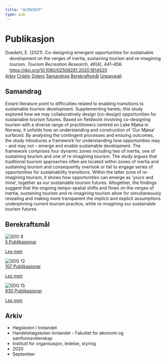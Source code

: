 ```yaml
---
title: "AC9NIDUT"
type: pub
---
```

<h1>Publikasjon</h1>
<article id="csl-bib-container-AC9NIDUT" class="csl-bib-container">
  <div class="csl-bib-body" style="line-height: 1.35; padding-left: 1em; text-indent:-1em;">
  <div class="csl-entry">Duedahl, E. (2021). Co-designing emergent opportunities for sustainable development on the verges of inertia, sustaining tourism and re-imagining tourism. <i>Tourism Recreation Research</i>, <i>46</i>(4), 441&#x2013;456. <a href="https://doi.org/10.1080/02508281.2020.1814520">https://doi.org/10.1080/02508281.2020.1814520</a></div>
</div>
  <div class="csl-bib-buttons">
    <a href="#taxonomy-article-AC9NIDUT" class="csl-bib-button">Arkiv</a>
    <a href="https://app.cristin.no/results/show.jsf?id=1831004" alt="Cristin URL" class="csl-bib-button">Cristin</a>
    <a href="http://zotero.org/groups/5402882/items/AC9NIDUT" alt="Zotero URL" class="csl-bib-button">Zotero</a>
    <a href="#abstract-article-AC9NIDUT" class="csl-bib-button">Samandrag</a>
    <a href="#sdg-article-AC9NIDUT" class="csl-bib-button">Berekraftsmål</a>
    <a href="https://www.tandfonline.com/doi/pdf/10.1080/02508281.2020.1814520?needAccess=true" class="csl-bib-button">Unpaywall</a>
  </div>
  <div id="csl-bib-meta-container-AC9NIDUT"></div>
</article>
<div id="csl-bib-meta-AC9NIDUT" class="csl-bib-meta">
  <article id="abstract-article-AC9NIDUT" class="abstract-article">
    <h1>Samandrag</h1>
    Extant literature point to difficulties related to enabling transitions to sustainable tourism development. Supplementing hereto, this study explored how we may collaboratively design (co-design) opportunities for sustainable tourism futures. Based on fieldwork involving co-designing tourism with a diverse range of practitioners centred on Lake Mjøsa in Norway, it unfolds how an understanding and construction of ‘Our Mjøsa’ surfaced. By analysing the contingent processes and ensuing outcomes, the study introduces a framework for understanding how opportunities may – and may not – emerge and enable sustainable development. The framework comprises four dynamic zones including two of inertia, one of sustaining tourism and one of re-imagining tourism. The study argues that traditional tourism approaches often are located within zones of inertia and sustaining tourism and consequently overlook or fail to engage series of opportunities for sustainability transitions. Within the latter zone of re-imagining tourism, it shows how opportunities can emerge as ‘yours and mine’, together as our sustainable tourism futures. Altogether, the findings suggest that the ongoing tempo-spatial shifts and flows on the verges of inertia, sustaining tourism and re-imagining tourism allow for simultaneously revealing and making more transparent the implicit and explicit assumptions underpinning current tourism practice, while re-imagining our sustainable tourism futures.
  </article>
  <article id="sdg-article-AC9NIDUT" class="sdg-article">
    <h1>Berekraftsmål</h1>
    <div class="sdg-container"><div id="sdg8" class="sdg"> <img src="{{< params subfolder >}}images/sdg/sdg08_no.png" class="image" alt="SDG 8"> <div class="sdg-overlay"> <a href="{{< params subfolder >}}no/archive/?sdg=8#archive" class="sdg-publication-count"><span>5</span> Publikasjonar</a> <p><a href="NA" class="sdg-read-more">Les meir</a></p> </div> </div> <div id="sdg12" class="sdg"> <img src="{{< params subfolder >}}images/sdg/sdg12_no.png" class="image" alt="SDG 12"> <div class="sdg-overlay"> <a href="{{< params subfolder >}}no/archive/?sdg=12#archive" class="sdg-publication-count"><span>107</span> Publikasjonar</a> <p><a href="NA" class="sdg-read-more">Les meir</a></p> </div> </div> <div id="sdg15" class="sdg"> <img src="{{< params subfolder >}}images/sdg/sdg15_no.png" class="image" alt="SDG 15"> <div class="sdg-overlay"> <a href="{{< params subfolder >}}no/archive/?sdg=15#archive" class="sdg-publication-count"><span>830</span> Publikasjonar</a> <p><a href="NA" class="sdg-read-more">Les meir</a></p> </div> </div></div>
  </article>
  <article id="taxonomy-article-AC9NIDUT" class="taxonomy-article">
    <h1>Arkiv</h1>
    <ul>
      <li>Høgskolen i Innlandet</li>
      <li>Handelshøgskolen Innlandet - Fakultet for økonomi og samfunnsvitenskap</li>
      <li>Institutt for organisasjon, ledelse, styring</li>
      <li>2020</li>
      <li>September</li>
    </ul>
  </article>
</div>
